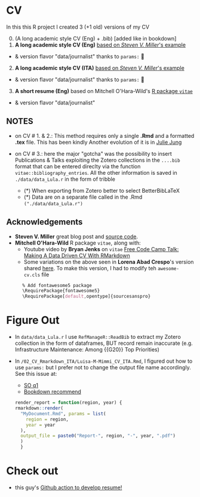 # CV

In this this R project I created 3 (+1 old) versions of my CV

0.  (A long academic style CV (Eng) + .bib) [added like in bookdown]
1.  **A long academic style CV (Eng)** [based on *Steven V. Miller*'s example](http://svmiller.com/stevetemplates/)

-   & version flavor "data/journalist" thanks to `params:` :star2:

2.  **A long academic style CV (ITA)** [based on *Steven V. Miller*'s example](http://svmiller.com/stevetemplates/)

-   & version flavor "data/journalist" thanks to `params:` :star2:

3.  **A short resume (Eng)** based on Mitchell O'Hara-Wild's [R package `vitae`](https://github.com/mitchelloharawild/vitae)

-   & version flavor "data/journalist"

## NOTES

-   on CV \# 1. & 2.: This method requires only a single **.Rmd** and a formatted **.tex** file. This has been kindly Another evolution of it is in [Julie Jung](https://www.jungjulie.com/2020/01/12/update-your-cv-in-r-markdown/)

-   on CV \# 3.: here the major "gotcha" was the possibility to insert Publications & Talks exploiting the Zotero collections in the `....bib` format that can be entered direclty via the function `vitae::bibliography_entries`. All the other information is saved in `./data/data_Lula.r` in the form of tribble

    -   (\*) When exporting from Zotero better to select BetterBibLaTeX
    -   (\*) Data are on a separate file called in the .Rmd `("./data/data_Lula.r")`

## Acknowledgements

-   **Steven V. Miller** great blog post and [source code](http://svmiller.com/blog/2016/03/svm-r-markdown-cv/).
-   **Mitchell O'Hara-Wild** R package `vitae`, along with:
    -   Youtube video by **Bryan Jenks** on `vitae` [Free Code Camp Talk: Making A Data Driven CV With RMarkdown](https://www.youtube.com/watch?v=cMlRAiQUdD8&t=113s)
    -   Some variations on the above seen in **Lorena Abad Crespo**'s version shared [here](https://github.com/loreabad6/R-CV). To make this version, I had to modify teh `awesome-cv.cls` file

``` css
      % Add fontawesome5 package 
      \RequirePackage{fontawesome5}
      \RequirePackage[default,opentype]{sourcesanspro}
```

# Figure Out

-   In `data/data_Lula.r` I use `RefManageR::ReadBib` to extract my Zotero collection in the form of dataframes, BUT record remain inaccurate (e.g. Infrastructure Maintenance: Among {{G20}} Top Priorities)

-   In `/02_CV_Rmarkdown_ITA/Luisa-M-Mimmi_CV_ITA.Rmd`, I figured out how to use `params:` but I prefer not to change the output file name accordingly. See this issue at:

    -   [SO q1](https://stackoverflow.com/questions/50115403/parameterize-both-author-and-title-in-markdown-using-a-loop?noredirect=1&lq=1)
    -   [Bookdown recommend](https://bookdown.org/yihui/rmarkdown/params-knit.html)

    ``` r
    render_report = function(region, year) {
    rmarkdown::render(
      "MyDocument.Rmd", params = list(
        region = region,
        year = year
      ),
      output_file = paste0("Report-", region, "-", year, ".pdf")
      )
      }
    ```

# Check out

-   this guy's [Github action to develop resume!](https://github.com/rahulrai-in/csf-resume-ops/blob/5b12e8adc82a96e738f4ea1a89a180006234c2f8/README.md)
